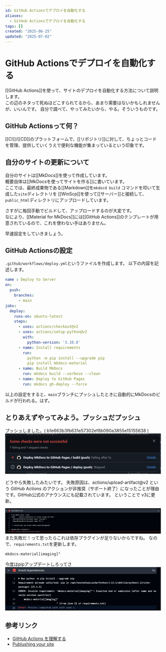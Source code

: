 ```yaml
---
id: GitHub Actionsでデプロイを自動化する
aliases:
  - GitHub Actionsでデプロイを自動化する
tags: []
created: "2025-06-25"
updated: "2025-07-02"
---
```

# GitHub Actionsでデプロイを自動化する

[[GitHub Actions]]を使って、サイトのデプロイを自動化する方法について説明します。  
この辺のネタって死ぬほどこすられてるから、あまり需要はないかもしれませんが、いいんです。
自分で調べて、やってみたいから、やる。そういうものです。

## GitHub Actionsって何？

[[CI]]/[[CD]]のプラットフォームで、[[リポジトリ]]に対して、ちょっとコードを管理、提供していくうえで便利な機能が集まっているという印象です。

## 自分のサイトの更新について

自分のサイトは[[MkDocs]]を使って作成しています。  
概要自体は[[MkDocsを使ってサイトを作る]]に書いています。  
ここでは、最終成果物である[[Markdown]]を`mkdocd build` コマンドを叩いて生成した`site`ディレクトリを
[[WinScp]]を使って[[サーバー]]と接続して、`public_html`ディレクトリにアップロードしています。

さすがに毎回手動でビルドして、アップロードするのが大変です。  
なにより、[[Material for MkDocs]]には[[GitHub Actions]]のテンプレートが用意されているので、これを使わない手はありません。

早速設定をしていきましょう。

## GitHub Actionsの設定

`.github/workflows/deploy.yml`というファイルを作成します。 
以下の内容を記述します。
```yaml
name : Deploy to Server
on:
  push:
    branches:
      - main
jobs:
  deploy:
    runs-on: ubuntu-latest
    steps:
      - uses: actions/checkout@v2
      - uses: actions/setup-python@v2
        with:
          python-version: '3.10.8'
      - name: Install requirements
        run: 
          python -m pip install --upgrade pip
          pip install mkdocs-material
      - name: Build MkDocs
        run: mkdocs build --verbose --clean
      - name: Deploy to GitHub Pages
        run: mkdocs gh-deploy --force
```

以上の設定をすると、`main`ブランチにプッシュしたときに自動的にMkDocsのビルドが行われる。はず。

## とりあえずやってみよう。プッシュだプッシュ
プッシュしました。( b1e663b3fb631e57302ef8b090a3855e15155638 )  
![1751472553.png](res/1751472553.png)  

どうやら失敗したみたいです。
失敗原因は、actions/upload-artifact@v2 という GitHub Actions のアクションが非推奨（サポート終了）になったことが理由です。GitHub公式のアナウンスにも記載されています。
ということで
v3に更新。

![1751473452.png](res/1751473452.png)
また失敗だ！って思ったらこれは依存プラグインが足りないからですね。
なので、`requirements.txt`を更新します。
```txt
mkdocs-material[imaging]"
```

今度はpipアップデートしろってさ
![1751474052.png](res/1751474052.png)

## 参考リンク
- [GitHub Actions を理解する](https://docs.github.com/ja/actions/about-github-actions/understanding-github-actions)
- [Publushing your site](https://squidfunk.github.io/mkdocs-material/publishing-your-site/)
